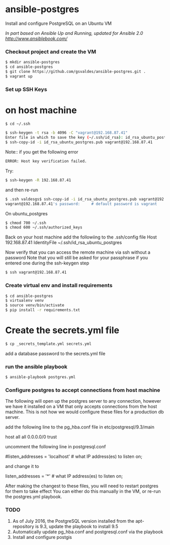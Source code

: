 # ansible-postgres
Install and configure PostgreSQL on an Ubuntu VM

*In part based on Ansible Up and Running, updated for Ansible 2.0*
*http://www.ansiblebook.com/*


### Checkout project and create the VM


```bash
$ mkdir ansible-postgres
$ cd ansible-postgres
$ git clone https://github.com/gsvaldes/ansible-postgres.git .
$ vagrant up
```
### Set up SSH Keys

# on host machine
```bash
$ cd ~/.ssh
```

```bash
$ ssh-keygen -t rsa -b 4096 -C "vagrant@192.168.87.41"
Enter file in which to save the key (~/.ssh/id_rsa): id_rsa_ubuntu_postgres
$ ssh-copy-id -i id_rsa_ubuntu_postgres.pub vagrant@192.168.87.41
```

Note:: if you get the following error

```bash
ERROR: Host key verification failed.
```

Try:
```bash
$ ssh-keygen -R 192.168.87.41
```
and then re-run 

```bash
$ .ssh valdesgs$ ssh-copy-id -i id_rsa_ubuntu_postgres.pub vagrant@192.168.87.41
vagrant@192.168.87.41's password:     # default password is vagrant
```

On ubuntu_postgres
```bash
$ chmod 700 ~/.ssh
$ chmod 600 ~/.ssh/authorized_keys
```


Back on your host machine add the followiing to the .ssh/config file
Host 192.168.87.41
  IdentityFile ~/.ssh/id_rsa_ubuntu_postgres

Now verify that you can access the remote machine via ssh without a password
Note that you will still be asked for your passphrase if you entered one during the ssh-keygen step

```bash
$ ssh vagrant@192.168.87.41
```

### Create virtual env and install requirements
```bash
$ cd ansible-postgres
$ virtualenv venv
$ source venv/bin/activate
$ pip install -r requirements.txt
```

# Create the secrets.yml file
```bash
$ cp _secrets_template.yml secrets.yml
```
add a database password to the secrets.yml file


### run the ansible playbook
```bash
$ ansible-playbook postgres.yml
```


### Configure postgres to accept connections from host machine
The following will open up the postgres server to any connection, however we have it installed on
a VM that only accepts connections from the host machine.  This is not how we would configure 
these files for a production db server.

add the following line to the pg_hba.conf file in etc/postgresql/9.3/main

host     all             all             0.0.0.0/0               trust

uncomment the following line in postgresql.conf

\#listen_addresses = 'localhost'		# what IP address(es) to listen on;

and change it to 

listen_addresses = '*'		        # what IP address(es) to listen on;

After making the changest to these files, you will need to restart postgres for them to take effect
You can either do this manually in the VM, or re-run the postgres.yml playbook.


### TODO
1. As of July 2016, the PostgreSQL version installed from the apt-repository is 9.3, update the playbook to install 9.5
2. Automatically update pg_hba.conf and postgresql.conf via the playbook
3. Install and configure postgis


